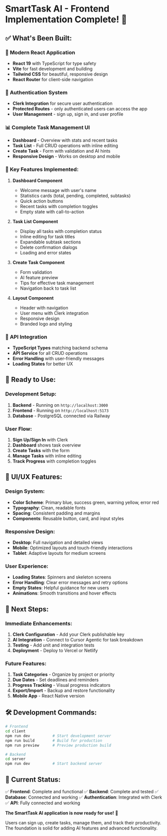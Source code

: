 # SmartTask AI - Frontend Implementation Complete! 🎉

## ✅ **What's Been Built:**

### 🎨 **Modern React Application**
- **React 19** with TypeScript for type safety
- **Vite** for fast development and building
- **Tailwind CSS** for beautiful, responsive design
- **React Router** for client-side navigation

### 🔐 **Authentication System**
- **Clerk Integration** for secure user authentication
- **Protected Routes** - only authenticated users can access the app
- **User Management** - sign up, sign in, and user profile

### 📊 **Complete Task Management UI**
- **Dashboard** - Overview with stats and recent tasks
- **Task List** - Full CRUD operations with inline editing
- **Create Task** - Form with validation and AI hints
- **Responsive Design** - Works on desktop and mobile

### 🎯 **Key Features Implemented:**

1. **Dashboard Component**
   - Welcome message with user's name
   - Statistics cards (total, pending, completed, subtasks)
   - Quick action buttons
   - Recent tasks with completion toggles
   - Empty state with call-to-action

2. **Task List Component**
   - Display all tasks with completion status
   - Inline editing for task titles
   - Expandable subtask sections
   - Delete confirmation dialogs
   - Loading and error states

3. **Create Task Component**
   - Form validation
   - AI feature preview
   - Tips for effective task management
   - Navigation back to task list

4. **Layout Component**
   - Header with navigation
   - User menu with Clerk integration
   - Responsive design
   - Branded logo and styling

### 🔌 **API Integration**
- **TypeScript Types** matching backend schema
- **API Service** for all CRUD operations
- **Error Handling** with user-friendly messages
- **Loading States** for better UX

## 🚀 **Ready to Use:**

### **Development Setup:**
1. **Backend** - Running on `http://localhost:3000`
2. **Frontend** - Running on `http://localhost:5173`
3. **Database** - PostgreSQL connected via Railway

### **User Flow:**
1. **Sign Up/Sign In** with Clerk
2. **Dashboard** shows task overview
3. **Create Tasks** with the form
4. **Manage Tasks** with inline editing
5. **Track Progress** with completion toggles

## 🎨 **UI/UX Features:**

### **Design System:**
- **Color Scheme**: Primary blue, success green, warning yellow, error red
- **Typography**: Clean, readable fonts
- **Spacing**: Consistent padding and margins
- **Components**: Reusable button, card, and input styles

### **Responsive Design:**
- **Desktop**: Full navigation and detailed views
- **Mobile**: Optimized layouts and touch-friendly interactions
- **Tablet**: Adaptive layouts for medium screens

### **User Experience:**
- **Loading States**: Spinners and skeleton screens
- **Error Handling**: Clear error messages and retry options
- **Empty States**: Helpful guidance for new users
- **Animations**: Smooth transitions and hover effects

## 🔄 **Next Steps:**

### **Immediate Enhancements:**
1. **Clerk Configuration** - Add your Clerk publishable key
2. **AI Integration** - Connect to Cursor Agentic for task breakdown
3. **Testing** - Add unit and integration tests
4. **Deployment** - Deploy to Vercel or Netlify

### **Future Features:**
1. **Task Categories** - Organize by project or priority
2. **Due Dates** - Set deadlines and reminders
3. **Progress Tracking** - Visual progress indicators
4. **Export/Import** - Backup and restore functionality
5. **Mobile App** - React Native version

## 🛠️ **Development Commands:**

```bash
# Frontend
cd client
npm run dev          # Start development server
npm run build        # Build for production
npm run preview      # Preview production build

# Backend
cd server
npm run dev          # Start backend server
```

## 🎯 **Current Status:**

✅ **Frontend**: Complete and functional
✅ **Backend**: Complete and tested
✅ **Database**: Connected and working
✅ **Authentication**: Integrated with Clerk
✅ **API**: Fully connected and working

**The SmartTask AI application is now ready for use!** 🚀

Users can sign up, create tasks, manage them, and track their productivity. The foundation is solid for adding AI features and advanced functionality. 